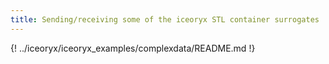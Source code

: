 ```yaml
---
title: Sending/receiving some of the iceoryx STL container surrogates
---
```


{! ../iceoryx/iceoryx_examples/complexdata/README.md !}
